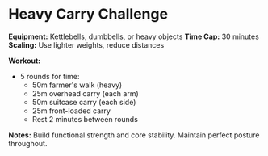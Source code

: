 # Heavy Carry Challenge

**Equipment:** Kettlebells, dumbbells, or heavy objects
**Time Cap:** 30 minutes
**Scaling:** Use lighter weights, reduce distances

**Workout:**
- 5 rounds for time:
  - 50m farmer's walk (heavy)
  - 25m overhead carry (each arm)
  - 50m suitcase carry (each side)
  - 25m front-loaded carry
  - Rest 2 minutes between rounds

**Notes:**
Build functional strength and core stability. Maintain perfect posture throughout.